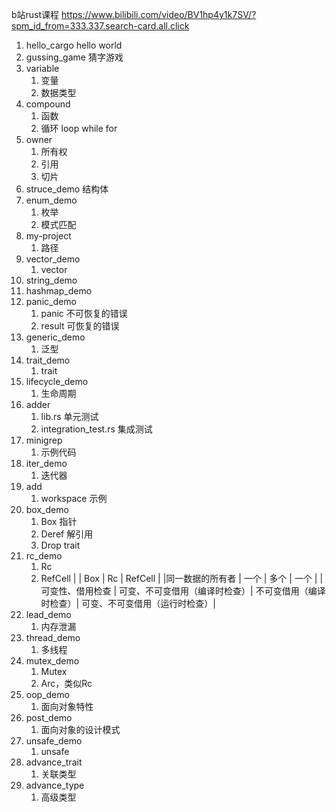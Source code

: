 b站rust课程
https://www.bilibili.com/video/BV1hp4y1k7SV/?spm_id_from=333.337.search-card.all.click

1. hello_cargo hello world
2. gussing_game 猜字游戏
3. variable
    1. 变量
    2. 数据类型
4. compound 
    1. 函数
    2. 循环 loop while for 
5. owner 
    1. 所有权
    2. 引用
    3. 切片
6. struce_demo
   结构体
7. enum_demo 
    1. 枚举
    2. 模式匹配
8. my-project
    1. 路径
9. vector_demo
    1. vector
10. string_demo
11. hashmap_demo
12. panic_demo
    1. panic 不可恢复的错误
    2. result 可恢复的错误
13. generic_demo 
    1. 泛型
14. trait_demo 
    1. trait
15. lifecycle_demo
    1. 生命周期
16. adder
    1. lib.rs 单元测试
    2. integration_test.rs 集成测试
17. minigrep
    1. 示例代码
18. iter_demo
    1. 迭代器  
19. add
    1. workspace 示例
20. box_demo
    1. Box<T> 指针
    2. Deref 解引用 
    3. Drop trait
21. rc_demo
    1. Rc<T>
    2. RefCell<T>
|                | Box<T>                     | Rc<T>                 | RefCell<T>       | 
|同一数据的所有者 | 一个                        | 多个                  | 一个           |
|可变性、借用检查 | 可变、不可变借用（编译时检查）| 不可变借用（编译时检查）| 可变、不可变借用（运行时检查）|
22. lead_demo
    1. 内存泄漏
23. thread_demo
    1. 多线程
24. mutex_demo
    1. Mutex 
    2. Arc<T>，类似Rc<T>
25. oop_demo
    1. 面向对象特性
26. post_demo
    1. 面向对象的设计模式
27. unsafe_demo
    1. unsafe
28. advance_trait
    1. 关联类型
29. advance_type
    1. 高级类型